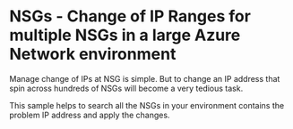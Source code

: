 # NSGs - Change of IP Ranges for multiple NSGs in a large Azure Network environment

Manage change of IPs at NSG is simple. But to change an IP address that spin across hundreds of NSGs will become a very tedious task. 

This sample helps to search all the NSGs in your environment contains the problem IP address and apply the changes.
